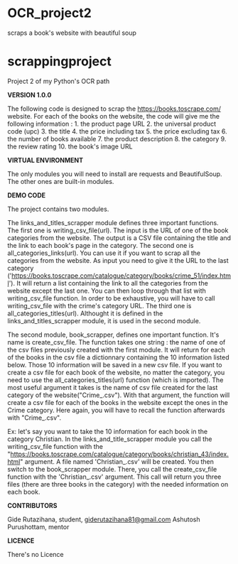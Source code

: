 # OCR_project2
scraps a book's website with beautiful soup 
# scrappingproject
Project 2 of my Python's OCR path 

**VERSION 1.0.0**

The following code is designed to scrap the https://books.toscrape.com/ website. For each of the books on the website, the code will give me the following information : 
        1. the product page URL 
        2. the universal product code (upc)
        3. the title
        4. the price including tax
        5. the price excluding tax
        6. the number of books available
        7. the product description
        8. the category
        9. the review rating
        10. the book's image URL
        
**VIRTUAL ENVIRONMENT** 

The only modules you will need to install are requests and BeautifulSoup. The other ones are built-in modules.

        
**DEMO CODE** 

The project contains two modules. 

The links_and_titles_scrapper module defines three important functions. 
The first one is writing_csv_file(url). The input is the URL of one of the book categories from the website. The output is a CSV file containing the title and the link to each book's page in the category.
The second one is all_categories_links(url). You can use it if you want to scrap all the categories from the website. As input you need to give it the URL to the last category ('https://books.toscrape.com/catalogue/category/books/crime_51/index.html'). It will return a list containing the link to all the categories from the website except the last one. You can then loop through that list with writing_csv_file function. 
In order to be exhaustive, you will have to call writing_csv_file with the crime's category URL. 
The third one is all_categories_titles(url). Althought it is defined in the links_and_titles_scrapper module, it is used in the second module. 

The second module, book_scrapper, defines one important function. 
It's name is create_csv_file. The function takes one string : the name of one of the csv files previously created with the first module. It will return for each of the books in the csv file a dictionnary containing the 10 information listed below. 
Those 10 information will be saved in a new csv file. If you want to create a csv file for each book of the website, no matter the category, you need to use the all_categories_titles(url) function (which is imported). 
The most useful argument it takes is the name of csv file created for the last category of the website("Crime_.csv"). With that argument, the function will create a csv file for each of the books in the website except the ones in the Crime category. Here again, you will have to recall the function afterwards with "Crime_.csv". 


Ex: let's say you want to take the 10 information for each book in the category Christian. In the links_and_title_scrapper module you call the writing_csv_file function with the "https://books.toscrape.com/catalogue/category/books/christian_43/index.html" argument. 
A file named 'Christian_.csv' will be created. You then switch to the book_scrapper module. There, you call the create_csv_file function with the 'Christian_.csv' argument. This call will return you three files (there are three books in the category) with the needed information on each book.


**CONTRIBUTORS** 

Gide Rutazihana, student, giderutazihana81@gmail.com 
Ashutosh Purushottam, mentor  


**LICENCE** 

There's no Licence 
